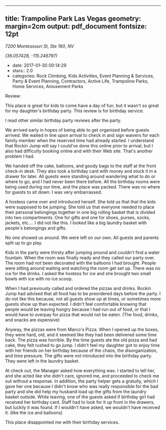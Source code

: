 
---
title: Trampoline Park Las Vegas
geometry: margin=2cm
output: pdf_document
fontsize: 12pt
---

_7200 Montessouri St, Ste 160_, _NV_

*(36.057428, -115.246797)*

- date: 2017-01-30 00:14:29
- stars:: 2.0
-  categories: Rock Climbing, Kids Activities, Event Planning & Services, Party & Event Planning, Contractors, Active Life, Trampoline Parks, Home Services, Amusement Parks

Review:

This place is great for kids to come have a day of fun, but it wasn't so great for my daughter's birthday party. This review is for birthday service.

I read other similar birthday party reviews after the party.

We arrived early in hopes of being able to get organized before guests arrived. We waited in line upon arrival to check in and sign waivers for each family member when the reserved time had already started. I understand that Rockin Jump will say I could've done this online prior to arrival, but I also had difficulty booking online and with their Web site. That's another problem I had. 

We handed off the cake, balloons, and goody bags to the staff at the front check-in desk. They also took a birthday card with money and stuck it in a drawer for later. All guests were standing around wandering what to do or where to go, and I had never been there before. All the birthday rooms were being used during our time, and the place was packed. There was no where for guests to sit down. I was very embarrassed.

A hostess came over and introduced herself. She told us that that the kids were supposed to be jumping. She told us that everyone needed to place their personal belongings together in one big rolling basket that is divided into two compartments. One for gifts and one for shoes, purses, socks, jackets, etc.... I did not like this. I looked like a big laundry basket with people's belongings and gifts.

No one showed us around. We were left on our own. All guests and parents split up to go play.

Kids in the party were thirsty after jumping around and couldn't find a water fountain.
When the room was finally ready and they called our party over. The room had not been decorated with the balloons I had brought. People were sitting around waiting and watching the room get set up.  There was no ice for the drinks. I asked the hostess for ice and she brought two small bowls with ice with no ice scoop.

When I had previously called and ordered the pizzas and drinks. Rockin Jump had advised that all food has to be preordered days before the party. I do not like this because, not all guests show up at times, or sometimes more guests show up than expected. I didn't feel comfortable knowing that people would be leaving hungry because I had run out of food, or that I would have to overpay for pizza that would not be eaten. (The food, drinks, and snacks are expensive)

Anyway, the pizzas were from Marco's Pizza. When I opened up the boxes, they were hard, old, and it seemed like they had been delivered some time back. The pizza was horrible.
By the time guests ate the old pizza and had cake, they felt rushed to go jump. I didn't feel my daughter got to enjoy time with her friends on her birthday because of the chaos, the disorganization, and time pressure. The gifts were not introduced into the birthday party. They were left in the laundry basket. 

At check out, the Manager asked how everything was. I started to tell her, and she acted like she didn't care, ignored me, and proceeded to check me out without a response. In addition, the party helper gets a gratuity, which I gave her one because I didn't know who was really responsible for the bad party and she did help my husband load up the gifts from the laundry basket outside. While leaving, one of the guests asked if birthday girl had received her birthday card. Staff had to look for it up front in the drawers, but luckily it was found. If I wouldn't have asked, we wouldn't have received it. (like the ice and balloons)

This place disappointed me with their birthday services.

